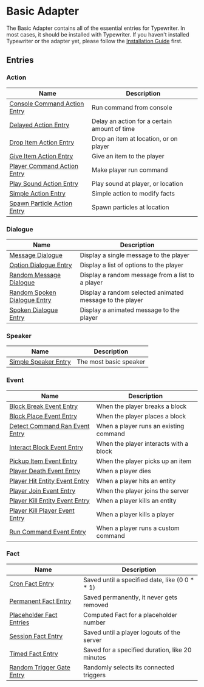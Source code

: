 # Basic Adapter

The Basic Adapter contains all of the essential entries for Typewriter. In most cases, it should be installed with
Typewriter. If you haven't installed Typewriter or the adapter yet, please follow
the [Installation Guide](Installation-guide) first.

## Entries

### Action

| Name                                                                                  | Description                                  |
|---------------------------------------------------------------------------------------|----------------------------------------------|
| [Console Command Action Entry](BasicAdapter/entries/action/ConsoleCommandActionEntry) | Run command from console                     |
| [Delayed Action Entry](BasicAdapter/entries/action/DelayedActionEntry)                | Delay an action for a certain amount of time |
| [Drop Item Action Entry](BasicAdapter/entries/action/DropItemActionEntry)             | Drop an item at location, or on player       |
| [Give Item Action Entry](BasicAdapter/entries/action/GiveItemActionEntry)             | Give an item to the player                   |
| [Player Command Action Entry](BasicAdapter/entries/action/PlayerCommandActionEntry)   | Make player run command                      |
| [Play Sound Action Entry](BasicAdapter/entries/action/PlaySoundActionEntry)           | Play sound at player, or location            |
| [Simple Action Entry](BasicAdapter/entries/action/SimpleActionEntry)                  | Simple action to modify facts                |
| [Spawn Particle Action Entry](BasicAdapter/entries/action/SpawnParticleActionEntry)   | Spawn particles at location                  |

### Dialogue

| Name                                                                                    | Description                                              |
|-----------------------------------------------------------------------------------------|----------------------------------------------------------|
| [Message Dialogue](BasicAdapter/entries/dialogue/MessageDialogue)                       | Display a single message to the player                   |
| [Option Dialogue Entry](BasicAdapter/entries/dialogue/OptionDialogueEntry)              | Display a list of options to the player                  |
| [Random Message Dialogue](BasicAdapter/entries/dialogue/RandomMessageDialogue)          | Display a random message from a list to a player         |
| [Random Spoken Dialogue Entry](BasicAdapter/entries/dialogue/RandomSpokenDialogueEntry) | Display a random selected animated message to the player |
| [Spoken Dialogue Entry](BasicAdapter/entries/dialogue/SpokenDialogueEntry)              | Display a animated message to the player                 |

### Speaker

| Name                                                                    | Description            |
|-------------------------------------------------------------------------|------------------------|
| [Simple Speaker Entry](BasicAdapter/entries/speaker/SimpleSpeakerEntry) | The most basic speaker |

### Event

| Name                                                                                    | Description                            |
|-----------------------------------------------------------------------------------------|----------------------------------------|
| [Block Break Event Entry](BasicAdapter/entries/event/BlockBreakEventEntry)              | When the player breaks a block         |
| [Block Place Event Entry](BasicAdapter/entries/event/BlockPlaceEventEntry)              | When the player places a block         |
| [Detect Command Ran Event Entry](BasicAdapter/entries/event/DetectCommandRanEventEntry) | When a player runs an existing command |
| [Interact Block Event Entry](BasicAdapter/entries/event/InteractBlockEventEntry)        | When the player interacts with a block |
| [Pickup Item Event Entry](BasicAdapter/entries/event/PickupItemEventEntry)              | When the player picks up an item       |
| [Player Death Event Entry](BasicAdapter/entries/event/PlayerDeathEventEntry)            | When a player dies                     |
| [Player Hit Entity Event Entry](BasicAdapter/entries/event/PlayerHitEntityEventEntry)   | When a player hits an entity           |
| [Player Join Event Entry](BasicAdapter/entries/event/PlayerJoinEventEntry)              | When the player joins the server       |
| [Player Kill Entity Event Entry](BasicAdapter/entries/event/PlayerKillEntityEventEntry) | When a player kills an entity          |
| [Player Kill Player Event Entry](BasicAdapter/entries/event/PlayerKillPlayerEventEntry) | When a player kills a player           |
| [Run Command Event Entry](BasicAdapter/entries/event/RunCommandEventEntry)              | When a player runs a custom command    |

### Fact

| Name                                                                            | Description                                      |
|---------------------------------------------------------------------------------|--------------------------------------------------|
| [Cron Fact Entry](BasicAdapter/entries/fact/CronFactEntry)                      | Saved until a specified date, like (0 0 \* \* 1) |
| [Permanent Fact Entry](BasicAdapter/entries/fact/PermanentFactEntry)            | Saved permanently, it never gets removed         |
| [Placeholder Fact Entries](BasicAdapter/entries/fact/PlaceholderFactEntries)    | Computed Fact for a placeholder number           |
| [Session Fact Entry](BasicAdapter/entries/fact/SessionFactEntry)                | Saved until a player logouts of the server       |
| [Timed Fact Entry](BasicAdapter/entries/fact/TimedFactEntry)                    | Saved for a specified duration, like 20 minutes  |
| [Random Trigger Gate Entry](BasicAdapter/entries/action/RandomTriggerGateEntry) | Randomly selects its connected triggers          |

